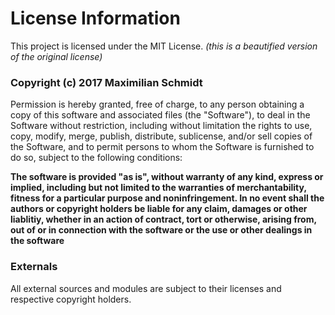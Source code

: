 # License Information
This project is licensed under the MIT License.
*(this is a beautified version of the original license)*

### Copyright (c) 2017 Maximilian Schmidt

Permission is hereby granted, free of charge, to any person obtaining a copy
of this software and associated files (the "Software"), to deal
in the Software without restriction, including without limitation the rights
to use, copy, modify, merge, publish, distribute, sublicense, and/or sell
copies of the Software, and to permit persons to whom the Software is
furnished to do so, subject to the following conditions:

**The software is provided "as is", without warranty of any kind, express or
implied, including but not limited to the warranties of merchantability,
fitness for a particular purpose and noninfringement. In no event shall the
authors or copyright holders be liable for any claim, damages or other
liablitiy, whether in an action of contract, tort or otherwise, arising from,
out of or in connection with the software or the use or other dealings in the software**

### Externals

All external sources and modules are subject to their licenses and respective copyright holders.
